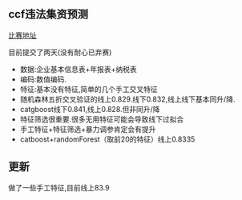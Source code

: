 ## ccf违法集资预测
[比赛地址](https://www.datafountain.cn/competitions/469/datasets)

目前提交了两天(没有耐心已弃赛)
- 数据:企业基本信息表+年报表+纳税表
- 编码:数值编码.
- 特征:基本没有特征,简单的几个手工交叉特征
- 随机森林五折交叉验证的线上0.829.线下0.832,线上线下基本同升/降.
- catgboost线下0.841,线上0.828.但非同升/降
- 特征筛选很重要.很多无用特征可能会导致线下过拟合
- 手工特征+特征筛选+暴力调参肯定会有提升
- catboost+randomForest（取前20的特征）线上0.8335
## 更新
做了一些手工特征,目前线上83.9

